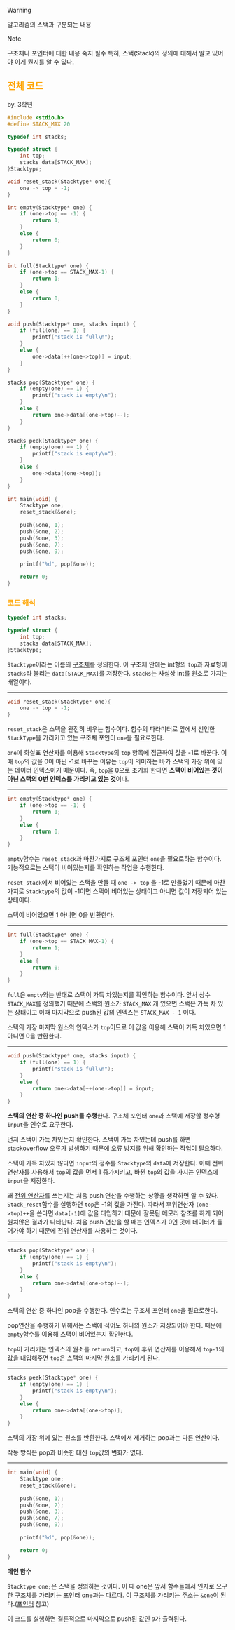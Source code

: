 > [!WARNING]
> 알고리즘의 스택과 구분되는 내용

>[!NOTE]
>구조체나 포인터에 대한 내용 숙지 필수
>특히, 스택(Stack)의 정의에 대해서 알고 있어야 이게 뭔지를 알 수 있다.

## <font color="orange">전체 코드</font>
by. 3학년 
```C
#include <stdio.h>
#define STACK_MAX 20

typedef int stacks;

typedef struct {
	int top;
	stacks data[STACK_MAX];
}Stacktype;

void reset_stack(Stacktype* one){
	one -> top = -1;
}

int empty(Stacktype* one) {
	if (one->top == -1) {
		return 1;
	}
	else {
		return 0;
	}
}

int full(Stacktype* one) {
	if (one->top == STACK_MAX-1) {
		return 1;
	}
	else {
		return 0;
	}
}

void push(Stacktype* one, stacks input) {
	if (full(one) == 1) {
		printf("stack is full\n");
	}
	else {
		one->data[++(one->top)] = input;
	}
}

stacks pop(Stacktype* one) {
	if (empty(one) == 1) {
		printf("stack is empty\n");
	}
	else {
		return one->data[(one->top)--];
	}
}

stacks peek(Stacktype* one) {
	if (empty(one) == 1) {
		printf("stack is empty\n");
	}
	else {
		one->data[(one->top)];
	}
}

int main(void) {
	Stacktype one;
	reset_stack(&one);
	
	push(&one, 1);
	push(&one, 2);
	push(&one, 3);
	push(&one, 7);
	push(&one, 9);
	
	printf("%d", pop(&one));

	return 0;
}
```

### <font color="orange">코드 해석</font>

```C
typedef int stacks;

typedef struct {
	int top;
	stacks data[STACK_MAX];
}Stacktype;
```

`Stacktype`이라는 이름의 [구조체](https://github.com/Mist0713/JSHS-infoclass/blob/main/%EA%B5%AC%EC%A1%B0%EC%B2%B4.md)를 정의한다. 이 구조체 안에는 int형의 `top`과 자료형이 `stacks`라 불리는 `data[STACK_MAX]`를 저장한다. `stacks`는 사실상 int를 원소로 가지는 배열이다.

<hr>

```C
void reset_stack(Stacktype* one){
	one -> top = -1;
}
```

`reset_stack`은 스택을 완전히 비우는 함수이다. 함수의 파라미터로 앞에서 선언한 `StackType`을 가리키고 있는 구조체 포인터 `one`을 필요로한다.

`one`에 화살표 연산자를 이용해 `Stacktype`의 `top` 항목에 접근하여 값을 -1로 바꾼다. 이때 `top`의 값을 0이 아닌 -1로 바꾸는 이유는 `top`이 의미하는 바가 스택의 가장 위에 있는 데이터 인덱스이기 때문이다. 즉, `top`을 0으로 초기화 한다면 **스택이 비어있는 것이 아닌 스택의 0번 인덱스를 가리키고 있는 것**이다.

<hr>

```C
int empty(Stacktype* one) {
	if (one->top == -1) {
		return 1;
	}
	else {
		return 0;
	}
}
```

`empty`함수는 `reset_stack`과 마찬가지로 구조체 포인터 `one`을 필요로하는 함수이다.
기능적으로는 스택이 비어있는지를 확인하는 작업을 수행한다.

`reset_stack`에서 비어있는 스택을 만들 때 `one -> top` 을 -1로 만들었기 때문에 마찬가지로 `Stacktype`의 값이 -1이면 스택이 비어있는 상태이고 아니면 값이 저장되어 있는 상태이다.

스택이 비어있으면 1 아니면 0을 반환한다.

<hr>

```C
int full(Stacktype* one) {
	if (one->top == STACK_MAX-1) {
		return 1;
	}
	else {
		return 0;
	}
}
```

`full`은 `empty`와는 반대로 스택이 가득 차있는지를 확인하는 함수이다. 앞서 상수 `STACK_MAX`를 정의했기 때문에 스택의 원소가 `STACK_MAX` 개 있으면 스택은 가득 차 있는 상태이고 이때 마지막으로 push된 값의 인덱스는 `STACK_MAX - 1` 이다.

스택의 가장 마지막 원소의 인덱스가 `top`이므로 이 값을 이용해 스택이 가득 차있으면 1 아니면 0을 반환한다.

<hr>

```C
void push(Stacktype* one, stacks input) {
	if (full(one) == 1) {
		printf("stack is full\n");
	}
	else {
		return one->data[++(one->top)] = input;
	}
}
```

**스택의 연산 중 하나인 push를 수행**한다. 구조체 포인터 `one`과 스택에 저장할 정수형 `input`을 인수로 요구한다.

먼저 스택이 가득 차있는지 확인한다. 스택이 가득 차있는데 push를 하면 stackoverflow 오류가 발생하기 때문에 오류 방지를 위해 확인하는 작업이 필요하다.

스택이 가득 차있지 않다면 `input`의 정수를 `Stacktype`의 `data`에 저장한다.
이때 전위연산자를 사용해서 `top`의 값을 먼저 1 증가시키고, 바뀐 `top`의 값을 가지는 인덱스에 `input`을 저장한다.

왜 [전위 연산자](https://github.com/Mist0713/JSHS-infoclass/blob/main/%EC%A6%9D%EA%B0%90%EC%97%B0%EC%82%B0%EC%9E%90.md)를 쓰는지는 처음 push 연산을 수행하는 상황을 생각하면 알 수 있다. `Stack_reset`함수를 실행하면 `top`은 -1의 값을 가진다. 
따라서 후위연산자 `(one->top)++`을 쓴다면 `data[-1]`에 값을 대입하기 때문에 잘못된 메모리 참조를 하게 되어 원치않은 결과가 나타난다. 처음 push 연산을 할 때는 인덱스가 0인 곳에 데이터가 들어가야 하기 때문에 전위 연산자를 사용하는 것이다.

<hr>

```C
stacks pop(Stacktype* one) {
	if (empty(one) == 1) {
		printf("stack is empty\n");
	}
	else {
		return one->data[(one->top)--];
	}
}
```

스택의 연산 중 하나인 pop을 수행한다. 인수로는 구조체 포인터 `one`을 필요로한다.

pop연산을 수행하기 위해서는 스택에 적어도 하나의 원소가 저장되어야 한다. 때문에 `empty`함수를 이용해 스택이 비어있는지 확인한다.

`top`이 가리키는 인덱스의 원소를 `return`하고, `top`에 후위 연산자를 이용해서 `top-1`의 값을 대입해주면 `top`은 스택의 마지막 원소를 가리키게 된다.

<hr>

```C
stacks peek(Stacktype* one) {
	if (empty(one) == 1) {
		printf("stack is empty\n");
	}
	else {
		return one->data[(one->top)];
	}
}
```

스택의 가장 위에 있는 원소를 반환한다. 스택에서 제거하는 pop과는 다른 연산이다.

작동 방식은 pop과 비슷한 대신 `top`값의 변화가 없다.

<hr>

```C
int main(void) {
	Stacktype one;
	reset_stack(&one);
	
	push(&one, 1);
	push(&one, 2);
	push(&one, 3);
	push(&one, 7);
	push(&one, 9);
	
	printf("%d", pop(&one));

	return 0;
}
```

**메인 함수** 

`Stacktype one;`은 스택을 정의하는 것이다. 이 때 one은 앞서 함수들에서 인자로 요구한 구조체를 가리키는 포인터 one과는 다르다. 이 구조체를 가리키는 주소는 `&one`이 된다.([포인터](https://github.com/Mist0713/JSHS-infoclass/blob/main/%ED%8F%AC%EC%9D%B8%ED%84%B0.md) 참고)

이 코드를 실행하면 결론적으로 마지막으로 push된 값인 `9`가 출력된다.
